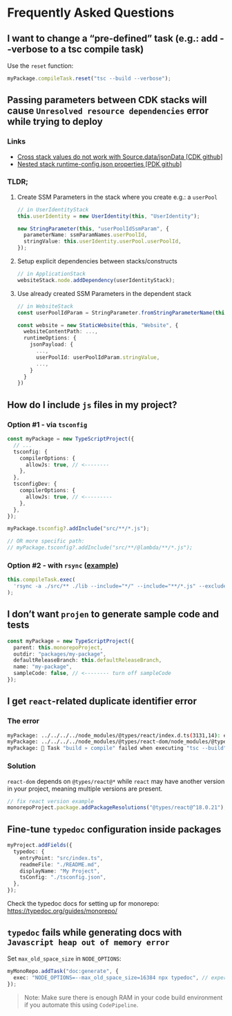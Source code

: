 # Frequently Asked Questions

## I want to change a “pre-defined” task (e.g.: add --verbose to a tsc compile task)

Use the `reset` function:

```ts
myPackage.compileTask.reset("tsc --build --verbose");
```

## Passing parameters between CDK stacks will cause `Unresolved resource dependencies` error while trying to deploy

### Links

- [Cross stack values do not work with Source.data/jsonData [CDK github]](https://github.com/aws/aws-cdk/issues/19257)
- [Nested stack runtime-config.json properties [PDK github]](https://github.com/aws/aws-pdk/issues/84)

### TLDR;

1. Create SSM Parameters in the stack where you create e.g.: a `userPool`

   ```ts
   // in UserIdentityStack
   this.userIdentity = new UserIdentity(this, "UserIdentity");

   new StringParameter(this, "userPoolIdSsmParam", {
     parameterName: ssmParamNames.userPoolId,
     stringValue: this.userIdentity.userPool.userPoolId,
   });
   ```

2. Setup explicit dependencies between stacks/constructs

   ```ts
   // in ApplicationStack
   websiteStack.node.addDependency(userIdentityStack);
   ```

3. Use already created SSM Parameters in the dependent stack

   ```ts
   // in WebsiteStack
   const userPoolIdParam = StringParameter.fromStringParameterName(this, "userPoolIdSsmParam", ssmParamNames.userPoolId);

   const website = new StaticWebsite(this, "Website", {
     websiteContentPath: ...,
     runtimeOptions: {
       jsonPayload: {
         ...,
         userPoolId: userPoolIdParam.stringValue,
         ...,
       }
     }
   })
   ```

## How do I include `js` files in my project?

### Option #1 - via `tsconfig`

```ts
const myPackage = new TypeScriptProject({
  // ...
  tsconfig: {
    compilerOptions: {
      allowJs: true, // <--------
    },
  },
  tsconfigDev: {
    compilerOptions: {
      allowJs: true, // <---------
    },
  },
});

myPackage.tsconfig?.addInclude("src/**/*.js");

// OR more specific path:
// myPackage.tsconfig?.addInclude("src/**/@lambda/**/*.js");
```

### Option #2 - with `rsync` ([example](https://github.com/aws/aws-pdk/blob/392fb8c483a99123d4e8a8b6b95b5aa7ecb014b8/private/projects/monorepo-project.ts#L39))

```ts
this.compileTask.exec(
  'rsync -a ./src/** ./lib --include="*/" --include="**/*.js" --exclude="*" --prune-empty-dirs'
);
```

## I don’t want `projen` to generate sample code and tests

```ts
const myPackage = new TypeScriptProject({
  parent: this.monorepoProject,
  outdir: "packages/my-package",
  defaultReleaseBranch: this.defaultReleaseBranch,
  name: "my-package",
  sampleCode: false, // <-------- turn off sampleCode
});
```

## I get `react`-related duplicate identifier error

### The error

```bash
myPackage: ../../../../node_modules/@types/react/index.d.ts(3131,14): error TS2300: Duplicate identifier 'LibraryManagedAttributes'.
myPackage: ../../../../node_modules/@types/react-dom/node_modules/@types/react/index.d.ts(3131,14): error TS2300: Duplicate identifier 'LibraryManagedAttributes'.
myPackage: 👾 Task "build » compile" failed when executing "tsc --build" (cwd: /Users/<user>/projects/myProject/packages/myPackage/generated/typescript)
```

### Solution

`react-dom` depends on `@types/react@*` while `react` may have another version in your project, meaning multiple versions are present.

```ts
// fix react version example
monorepoProject.package.addPackageResolutions("@types/react@^18.0.21");
```

## Fine-tune `typedoc` configuration inside packages

```ts
myProject.addFields({
  typedoc: {
    entryPoint: "src/index.ts",
    readmeFile: "./README.md",
    displayName: "My Project",
    tsConfig: "./tsconfig.json",
  },
});
```

Check the typedoc docs for setting up for monorepo: <https://typedoc.org/guides/monorepo/>

## `typedoc` fails while generating docs with `Javascript heap out of memory error`

Set `max_old_space_size` in `NODE_OPTIONS`:

```ts
myMonoRepo.addTask("doc:generate", {
  exec: "NODE_OPTIONS=--max_old_space_size=16384 npx typedoc", // experiment with the value needed
});
```

> Note: Make sure there is enough RAM in your code build environment if you automate this using `CodePipeline`.
